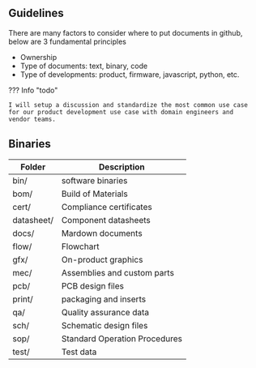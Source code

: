 <!--- # Table of Contents

- [QA Workflow](#qa)
- [Development Workflow](#dev)
- [Change Management](#chg)
- [Design Package](#pkg)

# Execution

## Stages

1. Draft Definition
2. Project Champion(Business Owner)Review
3. Team member review 
4. Finalize and release workflow
5. Team members excute the released procedure

## Execution Feedback
- Comments on non-compliance
- Correction within 2 days following released standard
- New issues may be created for continious improvements

## Escalation
1. Facts collection
2. Refine definition
3. Management involvement
4. Suspending account in github if non-compliance can not be resolved within 7 days
5. Suspending project and archive repo if status cannot be maintained


# QA Workflow <a id="qa"></a>

Define status with time line and accountable assignee to track bugs or defects effectively during production stage.

- [QA Status](#qa-status)
- [Github Project Fields](#gh-field)

## QA Status <a id="qa-status"></a>
1. [Open](#qa-open)
2. [Triage](#qa-triage)
3. [Root Cause Analysis (RCA)](#qa-rca)
4. [Fix](#qa-fix)
5. [Done](#qa-done)

### Open <a id="qa-open"></a>
- Assignee: issue reporter
- Time block: 1 week
- Key information: 
  - Product Code
  - S/N
  - Precise bug or defect symptom
  - Tracking Number 

### Triage <a id="qa-triage"></a>
- Assignee: vendor QA lead
- Time block: 10 days
- Determine:
  - Assignee
  - Priority
  - Duplicates

### RCA <a id="qa-rca"></a>
- Assignee: vendor engineer
- Time block: depending on priority
- Key deliverables:
  - Vendor defect reports, or
  - Manufacture reports

### Fix <a id="qa-fix"></a>
- Assignee: vendor engineer
- Key deliverables:
  - Design changes, or
  - SOP changes
  - Pull request
  - Supporting documentation

### Done <a id="qa-done"></a>
- Assignee: issue reporter
- It's issue reporter's decision to close or not.

## Github Project Fields <a id="gh-field"></a>

- [Assignee](#gh-assignee)
- [Status](#gh-status)
- [Duplicate](#gh-duplicate)
- [Label](#gh-label)
- [Dates](#gh-date)

### Assignee <a id="gh-assignee"></a>
- A single person who is responsible for the current status

### Status <a id="gh-status"></a>
- A single select field to indicate status

### Duplicate <a id="gh-duplicate"></a>

- A text field to indicate this issue is a duplicate of another same issue. 
- Product Code: Issue ID

### Label <a id="gh-label"></a>

- A multi-select text field to indicate what are deliverables for this task or issue
- A report must be labelled when in RCA 
- Label can be used for many different purpose as long as definitions in one project are consistent 

### Open, RCA Start and Fix Date <a id="gh-date"></a>

- Date format fields to tracking time and status
- These field can also be used to generate meaningful performance indicator through filters, e.g. Q1 Open, Q2 Fix, etc. 


# Development Workflow <a id="dev"></a>

To be able to divide and conquer and track incremental changes during development stage

- [Task](#dev-task)
- [Trackor](#dev-trackor)
- [Assignee](#dev-assignee)
- [Priorities](#dev-priorities)
- [Status](#dev-status)
- [Area](#dev-area)
- [Deliverable](#dev-deliverable)
- [Timelines](#dev-timelines)

## Task <a id="dev-task"></a>

A single action item, e.g.

- Feature Request
- Bug Reports
- Test Case

A task may have a todo checklist.

## Trackor <a id="dev-trackor"></a>

A group of action items or sub trackors, e.g.

- Situation Appraisals
- Release Notes
- Test Plans

The rule of divide-and-conquer:
- A trackor must have a list of tasks or smaller trackors
- A trackor or a task must have deliverables defined or lablled

## Assignee <a id="dev-assignee"></a>

Each task or trackor must have a single person as assignee.

## Priorities <a id="dev-priorities"></a>

A ranking of importance and urgency

- High
- Medium
- Low

## Status <a id="dev-status"></a>

Indicate what is the current stage of a specific trackor or task

1. Open
2. Triage
3. Progess
4. Review
5. Done
6. Backlog

## Area <a id="dev-area"></a>

Functional domain of trackors or tasks,e.g
- PRODUCT
- ID
- SW
- HW
- MEC
- TEST
- QA
- PRODUCTION
- MARKETING

## Deliverable <a id="dev-deliverable"></a>

Results of tasks or trackors. All deliverables are certain format of documents, e.g.
- bin: s/w release binaries
- howto: tutorials
- id
- sw: s/w source code
- scripts
- sch: schematic
- pcb
- bom
- bom:cost
- mec
- test:plan
- test:rst 
- test:tc
- doc: prd, mkt

## Timelines <a id="dev-timelines"></a>

Short term and long term goals,

- Roadmap
- Milestone
- Sprint
- Start date and target date

## Risk <a id="dev-risk"></a>

Risk should be assessed on a trackor or task with timeline, especially a critical path. And it should be regularly updated.

- On Track
- At Risk
- Blocked

# Change Management <a id="chg"></a>

## General Guideline

Changes should be managed in an increasingly, more and more restrictive manner with more milestone achieved.

- Initially duing development, it serves more of a personal tracking tool for developers to exploring ideas and easily going back when ideas fail.
- After prototypes work, it serves more of building tool for developers to keeping building more things without breaking existing or impacting others.
- During preproduction or production stage, changes must be managed strictly to ensure solving problems not creating new problems or disastors.

- [ ] commit message
- [ ] branch
- [ ] reviews

## Design Package <a id="pkg"></a>

- [ ] folders
- [ ] releases


# Github Howtos and Admin

## Project Board <a id="howto-project"> </a>

- [Docs](https://docs.github.com/en/issues/trying-out-the-new-projects-experience/quickstart)
- Navigation
- Field
- Views
- Filters

## Markdown <a id="howto-md"></a>

# Folder Structure and Ownership



Folder | Description | Supplier Owner| FP Owner
-- | -- | -- | --
bin/ | software binaries | - | Champion
bom/ | list of all components | - | Champion
cert/ | compliance certificates | - | Champion
datasheet/ | component datasheets | - | Champion
flow/ | firmware flowchart| - | Champion
gfx/ | on-product graphics | - | Champion
mec/ | assemblies and custom parts | - | Champion
pcb/ | pcb/schematics | - | Champion
print/ | packaging and inserts | - | Champion
qa/ | quality assurance | - | Champion
sop/ | manufacturing procedures | - | Champion
spec/ | purchased part datasheets | - | Champion
test/ | cases, plans, and results | - | Champion
tr/ | technical requirements | - | Champion

# Owner's Responsibilities

## Track issues

- Create, triage and track issues or new features with github issue id
- Orgnize github issues ids in project tab with tech area and assignee shown

## Review commits

- Create a pull request to review any document change/commit
- Specify reviewers both in vendor side and FP side in that pull request
- Review commits in pull requests on timingly basis (2 days deadline)
  by pushing review button

## Maintain Deliverables

- Maintain good file structure in folder by following file and folder
  name conventions# Table of Contents

- [QA Workflow](#qa)
- [Development Workflow](#dev)
- [Change Management](#chg)
- [Design Package](#pkg)

# Execution

## Stages

1. Draft Definition
2. Project Champion(Business Owner)Review
3. Team member review 
4. Finalize and release workflow
5. Team members excute the released procedure

## Execution Feedback
- Comments on non-compliance
- Correction within 2 days following released standard
- New issues may be created for continious improvements

## Escalation
1. Facts collection
2. Refine definition
3. Management involvement
4. Suspending account in github if non-compliance can not be resolved within 7 days
5. Suspending project and archive repo if status cannot be maintained


# QA Workflow <a id="qa"></a>

Define status with time line and accountable assignee to track bugs or defects effectively during production stage.

- [QA Status](#qa-status)
- [Github Project Fields](#gh-field)

## QA Status <a id="qa-status"></a>
1. [Open](#qa-open)
2. [Triage](#qa-triage)
3. [Root Cause Analysis (RCA)](#qa-rca)
4. [Fix](#qa-fix)
5. [Done](#qa-done)

### Open <a id="qa-open"></a>
- Assignee: issue reporter
- Time block: 1 week
- Key information: 
  - Product Code
  - S/N
  - Precise bug or defect symptom
  - Tracking Number 

### Triage <a id="qa-triage"></a>
- Assignee: vendor QA lead
- Time block: 10 days
- Determine:
  - Assignee
  - Priority
  - Duplicates

### RCA <a id="qa-rca"></a>
- Assignee: vendor engineer
- Time block: depending on priority
- Key deliverables:
  - Vendor defect reports, or
  - Manufacture reports

### Fix <a id="qa-fix"></a>
- Assignee: vendor engineer
- Key deliverables:
  - Design changes, or
  - SOP changes
  - Pull request
  - Supporting documentation

### Done <a id="qa-done"></a>
- Assignee: issue reporter
- It's issue reporter's decision to close or not.

## Github Project Fields <a id="gh-field"></a>

- [Assignee](#gh-assignee)
- [Status](#gh-status)
- [Duplicate](#gh-duplicate)
- [Label](#gh-label)
- [Dates](#gh-date)

### Assignee <a id="gh-assignee"></a>
- A single person who is responsible for the current status

### Status <a id="gh-status"></a>
- A single select field to indicate status

### Duplicate <a id="gh-duplicate"></a>

- A text field to indicate this issue is a duplicate of another same issue. 
- Product Code: Issue ID

### Label <a id="gh-label"></a>

- A multi-select text field to indicate what are deliverables for this task or issue
- A report must be labelled when in RCA 
- Label can be used for many different purpose as long as definitions in one project are consistent 

### Open, RCA Start and Fix Date <a id="gh-date"></a>

- Date format fields to tracking time and status
- These field can also be used to generate meaningful performance indicator through filters, e.g. Q1 Open, Q2 Fix, etc. 


# Development Workflow <a id="dev"></a>

To be able to divide and conquer and track incremental changes during development stage

- [Task](#dev-task)
- [Trackor](#dev-trackor)
- [Assignee](#dev-assignee)
- [Priorities](#dev-priorities)
- [Status](#dev-status)
- [Area](#dev-area)
- [Deliverable](#dev-deliverable)
- [Timelines](#dev-timelines)

## Task <a id="dev-task"></a>

A single action item, e.g.

- Feature Request
- Bug Reports
- Test Case

A task may have a todo checklist.

## Trackor <a id="dev-trackor"></a>

A group of action items or sub trackors, e.g.

- Situation Appraisals
- Release Notes
- Test Plans

The rule of divide-and-conquer:
- A trackor must have a list of tasks or smaller trackors
- A trackor or a task must have deliverables defined or lablled

## Assignee <a id="dev-assignee"></a>

Each task or trackor must have a single person as assignee.

## Priorities <a id="dev-priorities"></a>

A ranking of importance and urgency

- High
- Medium
- Low

## Status <a id="dev-status"></a>

Indicate what is the current stage of a specific trackor or task

1. Open
2. Triage
3. Progess
4. Review
5. Done
6. Backlog

## Area <a id="dev-area"></a>

Functional domain of trackors or tasks,e.g
- PRODUCT
- ID
- SW
- HW
- MEC
- TEST
- QA
- PRODUCTION
- MARKETING

## Deliverable <a id="dev-deliverable"></a>

Results of tasks or trackors. All deliverables are certain format of documents, e.g.
- bin: s/w release binaries
- howto: tutorials
- id
- sw: s/w source code
- scripts
- sch: schematic
- pcb
- bom
- bom:cost
- mec
- test:plan
- test:rst 
- test:tc
- doc: prd, mkt

## Timelines <a id="dev-timelines"></a>

Short term and long term goals,

- Roadmap
- Milestone
- Sprint
- Start date and target date

## Risk <a id="dev-risk"></a>

Risk should be assessed on a trackor or task with timeline, especially a critical path. And it should be regularly updated.

- On Track
- At Risk
- Blocked

# Change Management <a id="chg"></a>

## General Guideline

Changes should be managed in an increasingly, more and more restrictive manner with more milestone achieved.

- Initially duing development, it serves more of a personal tracking tool for developers to exploring ideas and easily going back when ideas fail.
- After prototypes work, it serves more of building tool for developers to keeping building more things without breaking existing or impacting others.
- During preproduction or production stage, changes must be managed strictly to ensure solving problems not creating new problems or disastors.

- [ ] commit message
- [ ] branch
- [ ] reviews

## Design Package <a id="pkg"></a>

- [ ] folders
- [ ] releases


# Github Howtos and Admin

## Project Board <a id="howto-project"> </a>

- [Docs](https://docs.github.com/en/issues/trying-out-the-new-projects-experience/quickstart)
- Navigation
- Field
- Views
- Filters

## Markdown <a id="howto-md"></a>

# Folder Structure and Ownership


# Owner's Responsibilities

## Track issues

- Create, triage and track issues or new features with github issue id
- Orgnize github issues ids in project tab with tech area and assignee shown

## Review commits

- Create a pull request to review any document change/commit
- Specify reviewers both in vendor side and FP side in that pull request
- Review commits in pull requests on timingly basis (2 days deadline)
  by pushing review button

## Maintain Deliverables

- Maintain good file structure in folder by following file and folder
  name conventions

docstructure.
--->
## Guidelines

There are many factors to consider where to put documents in github,
below are 3 fundamental principles

- Ownership
- Type of documents: text, binary, code
- Type of developments: product, firmware, javascript, python, etc.

??? Info "todo"

    I will setup a discussion and standardize the most common use case
    for our product development use case with domain engineers and
    vendor teams.

## Binaries

Folder | Description
-- | --
bin/ | software binaries 
bom/ | Build of Materials 
cert/ | Compliance certificates
datasheet/ | Component datasheets
docs/ | Mardown documents
flow/ | Flowchart
gfx/ | On-product graphics
mec/ | Assemblies and custom parts
pcb/ | PCB design files 
print/ | packaging and inserts
qa/ | Quality assurance data
sch/ | Schematic design files
sop/ | Standard Operation Procedures
test/ | Test data
